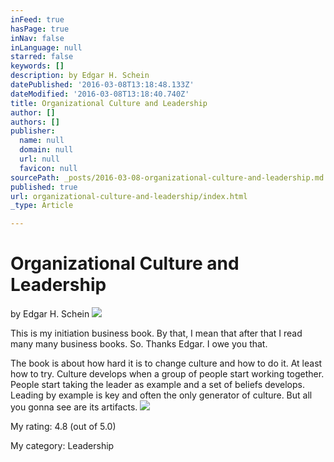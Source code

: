 ```yaml
---
inFeed: true
hasPage: true
inNav: false
inLanguage: null
starred: false
keywords: []
description: by Edgar H. Schein
datePublished: '2016-03-08T13:18:48.133Z'
dateModified: '2016-03-08T13:18:40.740Z'
title: Organizational Culture and Leadership
author: []
authors: []
publisher:
  name: null
  domain: null
  url: null
  favicon: null
sourcePath: _posts/2016-03-08-organizational-culture-and-leadership.md
published: true
url: organizational-culture-and-leadership/index.html
_type: Article

---
```

# Organizational Culture and Leadership

by Edgar H. Schein
![](https://the-grid-user-content.s3-us-west-2.amazonaws.com/f88d1a39-f546-4926-b512-b7e0d3127d62.jpg)

This is my initiation business book. By that, I mean that after that I read many many business books. So. Thanks Edgar. I owe you that.

The book is about how hard it is to change culture and how to do it. At least how to try. Culture develops when a group of people start working together. People start taking the leader as example and a set of beliefs develops. Leading by example is key and often the only generator of culture. But all you gonna see are its artifacts.
![](https://the-grid-user-content.s3-us-west-2.amazonaws.com/e17c1faa-c634-4a6f-8b8c-2af7375d7737.jpg)

My rating: 4.8 (out of 5.0)

My category: Leadership